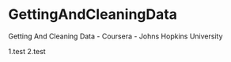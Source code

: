 GettingAndCleaningData
======================

Getting And Cleaning Data - Coursera - Johns Hopkins University

1.test
2.test
